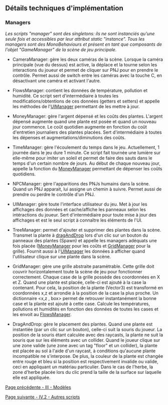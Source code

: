 ## Détails techniques d'implémentation
### Managers
_Les scripts "manager" sont des singletons: ils ne sont instanciés qu'une seule fois et accessibles par leur attribut static "instance". Tous les managers sont des MonoBehaviours et présent en tant que composants de l'objet "GameManager" de la scène de jeu principale._

* CameraManager: gère les deux caméras de la scène. Lorsque la caméra principale (vue du dessus) est active, la déplace et la tourne selon les interactions du joueur et permet de cliquer sur PNJ pour en prendre le contrôle. Permet aussi de switch entre les caméras avec la touche C, en désactivant une caméra et activant l'autre.

* <a name="flowsManager">FlowsManager</a>: contient les données de température, pollution et humidité. Ce script sert d'intermédiaire à toutes les modifications/obtentions de ces données (getters et setters) et appelle les méthodes de l'[UIManager](#uiManager) permettant de les mettre à jour.

* <a name="moneyManager">MoneyManager</a>: gère l'argent dépensé et les coûts des plantes. L'argent dépensé augmente quand une plante est posée et quand un nouveau jour commence. Le coût quotidien augmente en fonction du coût d'entretien journaliers des plantes placées. Sert d'intermédiaire à toutes les dépenses et augmentations/diminutions des coûts.

* TimeManager: gère l'écoulement du temps dans le jeu. Actuellement, 1 journée dans le jeu dure 1 minute. Ce script fait tournée une lumière sur elle-même pour imiter un soleil et permet de faire des sauts dans le temps d'un certain nombre de jours. Au début de chaque nouveau jour, appelle la fonction du [MoneyManager](#MoneyManager) permettant de dépenser les coûts quotidiens.

* NPCManager: gère l'apparitions des PNJs humains dans la scène. Quand un PNJ apparait, lui assigne un chemin à suivre. Permet aussi de prendre ou perdre le contrôle d'un PNJ.

* <a name="uiManager">UIManager</a>: gère toute l'interface utilisateur du jeu. Met à jour les affichages des données et cache/affiche les panneaux selon les intéractions du joueur. Sert d'intermédiaire pour toute mise à jour des affichages et est le seul script à connaître les éléments de l'UI.

* TreeManager: permet d'ajouter et supprimer des plantes dans la scène. Transmet la plante à [dragAndDrop](#dragAndDrop) lors d'un clic sur un bouton du panneaux des plantes (Spawn) et appelle les managers adéquats une fois placée ([MoneyManager](#MoneyManager) pour les coûts et [GridManager](#gridManager) pour la grille). Fournit aussi à l'[UIManager](#uiManager) les données à afficher quand l'utilisateur clique sur une plante dans la scène.

* <a name="gridManager">GridManager</a>: gère une grille abstraite paramètrable. Cette grille doit couvrir horizontalement toute la scène de jeu pour fonctionner correctement. Chaque case de la grille possède des coordonnées en X et Z. Quand une plante est placée, celle-ci est ajouté à la case la contenant. Pour cela, la position de la plante (Vector3) est transformé en coordonnées x,z et arrondie à la position de la case la plus proche. Un dictionnaire <x,z , box> permet de retrouver instantanément la bonne case et la plante est ajouté à cette case. Calcule les températures, pollutions et humidités en fonction des données de toutes les cases et les envoit au [FlowsManager](#flowsManager).

* <a name="dragAndDrop">DragAndDrop</a>: gère le placement des plantes. Quand une plante est instantiée (par un clic sur un bouton), celle-ci suit la souris du joueur. La position de la souris étant calculée avec des raycasts, la plante ne suit la souris que sur les éléments avec un collider. Quand le joueur clique sur une zone valide (une zone avec un tag "floor" et un collider), la plante est placée au sol à l'aide d'un raycast, à conditions qu'aucune plante incompatible ne s'interpose. De plus, la couleur de la plante est changée entre rouge et bleu si la position est respectivement invalide ou valide, ceci en appliquant un matériau particulier. Dans le cas de l'herbe, la zone d'herbe placée lors du clic prend la taille de la surface sur laquelle elle est appliquée.

[Page précédente - III - Modèles](LabXP_20_Modeles)

[Page suivante - IV.2 - Autres scripts](LabXP_20_Scripts)